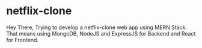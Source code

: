 # netflix-clone
Hey There, Trying to develop a netflix-clone web app using MERN Stack. That means using MongoDB, NodeJS and ExpressJS for Backend and React for Frontend.
